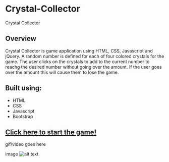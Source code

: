 # Crystal-Collector
Crystal Collector

## Overview ##
Crystal Collector is game application using HTML, CSS, Javascript and jQuery.  A random number is defined for each of four colored crystals for the game. The user clicks on the crystals to add to the current number to reachg the desired number without going over the amount. If the user goes over the amount this will cause them to lose the game. 

## Built using: ##

- HTML
- CSS
- Javascript
- Bootstrap

## [Click here to start the game!](https://clawrence005.github.io/Crystal-Collector/) 

gif/video goes here

image ![alt text](image.jpg)
